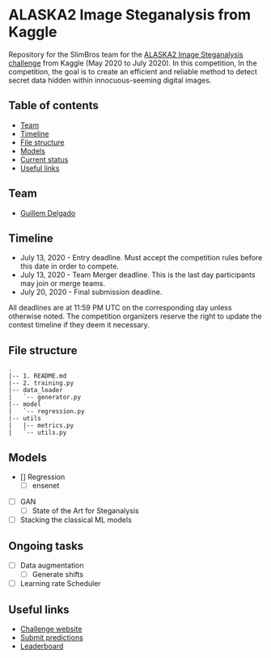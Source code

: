 # ALASKA2 Image Steganalysis from Kaggle

Repository for the SlimBros team for the [ALASKA2 Image Steganalysis challenge](https://www.kaggle.com/c/alaska2-image-steganalysis/) from Kaggle (May 2020 to July 2020). In this competition, In the competition, the goal is to create an efficient and reliable method to detect secret data hidden within innocuous-seeming digital images. 

## Table of contents
  * [Team](#team)
  * [Timeline](#timeline)
  * [File structure](#file-structure) 
  * [Models](#models)
  * [Current status](#current-status) 
  * [Useful links](#useful-links)

## Team
- [Guillem Delgado](https://www.linkedin.com/in/guillem-delgado-gonzalo-576aa73a/)

## Timeline
- July 13, 2020 - Entry deadline. Must accept the competition rules before this date in order to compete.
- July 13, 2020 - Team Merger deadline. This is the last day participants may join or merge teams.
- July 20, 2020 - Final submission deadline.

All deadlines are at 11:59 PM UTC on the corresponding day unless otherwise noted. The competition organizers reserve the right to update the contest timeline if they deem it necessary.

## File structure
```
.
|-- 1. README.md
|-- 2. training.py
|-- data_loader
|   `-- generator.py
|-- model
|   `-- regression.py
|-- utils
|   |-- metrics.py
|   `-- utils.py

```

## Models
- [] Regression
  - [ ] ensenet
- [ ] GAN
  - [ ] State of the Art for Steganalysis 
- [ ] Stacking the classical ML models

## Ongoing tasks
- [ ] Data augmentation
  - [ ] Generate shifts
- [ ] Learning rate Scheduler

## Useful links
- [Challenge website](https://www.kaggle.com/c/alaska2-image-steganalysis/)
- [Submit predictions](https://www.kaggle.com/c/alaska2-image-steganalysis/submit)
- [Leaderboard](https://www.kaggle.com/c/alaska2-image-steganalysis/leaderboard)
